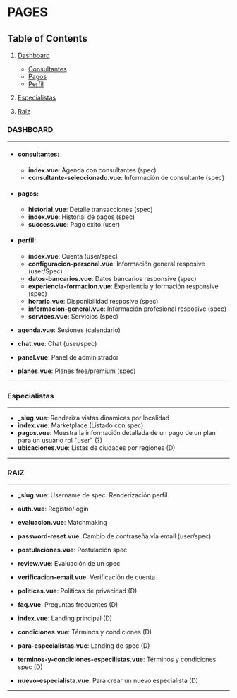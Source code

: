 # PAGES

## Table of Contents

1. [Dashboard](#dashboard)

    - [Consultantes](#consultantes)
    - [Pagos](#pagos)
    - [Perfil](#perfil)

2. [Especialistas](#especialistas)
3. [Raíz](#raiz)

### DASHBOARD

---

-   #### consultantes:

    -   **index.vue**: Agenda con consultantes (spec)
    -   **consultante-seleccionado.vue**: Información de consultante (spec)

-   #### pagos:

    -   **historial.vue**: Detalle transacciones (spec)
    -   **index.vue**: Historial de pagos (spec)
    -   **success.vue**: Pago exito (user)

-   #### perfil:

    -   **index.vue**: Cuenta (user/spec)
    -   **configuracion-personal.vue**: Información general resposive (user/Spec)
    -   **datos-bancarios.vue**: Datos bancarios responsive (spec)
    -   **experiencia-formacion.vue**: Experiencia y formación responsive (spec)
    -   **horario.vue**: Disponibilidad resposive (spec)
    -   **informacion-general.vue**: Información profesional resposive (spec)
    -   **services.vue**: Servicios (spec)

-   **agenda.vue**: Sesiones (calendario)
-   **chat.vue**: Chat (user/spec)
-   **panel.vue**: Panel de administrador
-   **planes.vue**: Planes free/premium (spec)

---

### Especialistas

---

-   **\_slug.vue**: Renderiza vistas dinámicas por localidad
-   **index.vue**: Marketplace (Listado con spec)
-   **pagos.vue**: Muestra la información detallada de un pago de un plan para un usuario rol "user" (?)
-   **ubicaciones.vue**: Listas de ciudades por regiones (D)

---

### RAIZ

---

-   **\_slug.vue**: Username de spec. Renderización perfil.
-   **auth.vue**: Registro/login
-   **evaluacion.vue**: Matchmaking

-   **password-reset.vue**: Cambio de contraseña vía email (user/spec)

-   **postulaciones.vue**: Postulación spec
-   **review.vue**: Evaluación de un spec
-   **verificacion-email.vue**: Verificación de cuenta

-   **politicas.vue**: Politicas de privacidad (D)
-   **faq.vue**: Preguntas frecuentes (D)
-   **index.vue**: Landing principal (D)
-   **condiciones.vue**: Términos y condiciones (D)
-   **para-especialistas.vue**: Landing de spec (D)
-   **terminos-y-condiciones-especilistas.vue**: Términos y condiciones spec (D)
-   **nuevo-especialista.vue**: Para crear un nuevo especialista (D)

---

